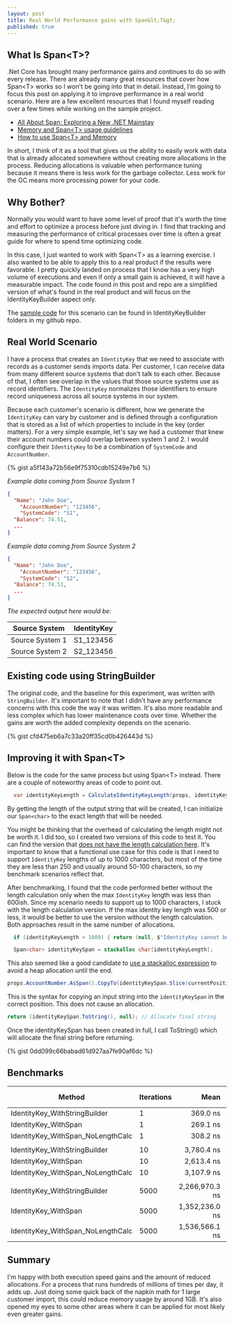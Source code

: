 ```yaml
---
layout: post
title: Real World Performance gains with Span&lt;T&gt;
published: true
---
```


## What Is Span&lt;T&gt;?

.Net Core has brought many performance gains and continues to do so with every release.  There are already many great resources that cover how Span&lt;T&gt; works so I won't be going into that in detail.  Instead, I’m going to focus this post on applying it to improve performance in a real world scenario.  Here are a few excellent resources that I found myself reading over a few times while working on the sample project.

- [All About Span: Exploring a New .NET Mainstay](https://docs.microsoft.com/en-us/archive/msdn-magazine/2018/january/csharp-all-about-span-exploring-a-new-net-mainstay)
- [Memory<T> and Span&lt;T&gt; usage guidelines](https://docs.microsoft.com/en-us/dotnet/standard/memory-and-spans/memory-t-usage-guidelines)
- [How to use Span&lt;T&gt; and Memory<T>](https://medium.com/@antao.almada/how-to-use-span-t-and-memory-t-c0b126aae652)

In short, I think of it as a tool that gives us the ability to easily work with data that is already allocated somewhere without creating more allocations in the process.  Reducing allocations is valuable when performance tuning because it means there is less work for the garbage collector.  Less work for the GC means more processing power for your code.	


## Why Bother?

Normally you would want to have some level of proof that it's worth the time and effort to optimize a process before just diving in.  I find that tracking and measuring the performance of critical processes over time is often a great guide for where to spend time optimizing code.

In this case, I just wanted to work with Span&lt;T&gt; as a learning exercise.  I also wanted to be able to apply this to a real product if the results were favorable.  I pretty quickly landed on process that I know has a very high volume of executions and even if only a small gain is achieved, it will have a measurable impact.  The code found in this post and repo are a simplified version of what's found in the real product and will focus on the IdentityKeyBuilder aspect only.

The [sample code](https://github.com/RickBlouch/PerformanceTests) for this scenario can be found in IdentityKeyBuilder folders in my github repo.

## Real World Scenario

I have a process that creates an `IdentityKey` that we need to associate with records as a customer sends imports data.  Per customer, I can receive data from many different source systems that don't talk to each other.  Because of that, I often see overlap in the values that those source systems use as record identifiers.  The `IdentityKey` normalizes those identifiers to ensure record uniqueness across all source systems in our system.

Because each customer's scenario is different, how we generate the `IdentityKey` can vary by customer and is defined through a configuration that is stored as a list of which properties to include in the key (order matters).  For a very simple example, let's say we had a customer that knew their account numbers could overlap between system 1 and 2.  I would configure their `IdentityKey` to be a combination of `SystemCode` and `AccountNumber`.  

{% gist a5f143a72b56e9f75310cdb15249e7b6  %}

*Example data coming from Source System 1*
```json
{
  "Name": "John Doe",
	"AccountNumber": "123456",
	"SystemCode": "S1",
  "Balance": 74.51,
  ...
}
```
*Example data coming from Source System 2*
```json
{
  "Name": "John Doe",
	"AccountNumber": "123456",
	"SystemCode": "S2",
  "Balance": 74.51,
  ...
}
```
*The expected output here would be:*

Source System   | IdentityKey
----------------|------------
Source System 1 | S1_123456
Source System 2 | S2_123456 

## Existing code using StringBuilder

The original code, and the baseline for this experiment, was written with `StringBuilder`.  It's important to note that I didn't have any performance concerns with this code the way it was written.  It's also more readable and less complex which has lower maintenance costs over time.  Whether the gains are worth the added complexity depends on the scenario.



{% gist cfd475eb6a7c33a20ff35cd0b426443d %}

## Improving it with Span&lt;T&gt;

Below is the code for the same process but using Span&lt;T&gt; instead.  There are a couple of noteworthy areas of code to point out.

```c#
  var identityKeyLength = CalculateIdentityKeyLength(props, identityKeyRequirements);
```

By getting the length of the output string that will be created, I can initialize our `Span<char>` to the exact length that will be needed.  

You might be thinking that the overhead of calculating the length might not be worth it.  I did too, so I created two versions of this code to test it.  You can find the version that [does not have the length calculation here](https://github.com/RickBlouch/PerformanceTests/blob/trunk/src/IdentityKeyBuilder/IdentityKeyBuilder_WithSpan_NoLengthCalc.cs).  It's important to know that a functional use case for this code is that I need to support `IdentityKey` lengths of up to 1000 characters, but most of the time they are less than 250 and usually around 50-100 characters, so my benchmark scenarios reflect that.

After benchmarking, I found that the code performed better without the length calculation only when the max `IdentityKey` length was less than 600ish.  Since my scenario needs to support up to 1000 characters, I stuck with the length calculation version.  If the max identity key length was 500 or less, it would be better to use the version without the length calculation.  Both approaches result in the same number of allocations.  

```c#
  if (identityKeyLength > 1000) { return (null, $"IdentityKey cannot be more than 1000 characters."); }

  Span<char> identityKeySpan = stackalloc char[identityKeyLength];
```

This also seemed like a good candidate to [use a stackalloc expression](https://docs.microsoft.com/en-us/dotnet/csharp/language-reference/operators/stackalloc) to avoid a heap allocation until the end.


```c#
props.AccountNumber.AsSpan().CopyTo(identityKeySpan.Slice(currentPosition));
```

This is the syntax for copying an input string into the `identityKeySpan` in the correct position.  This does not cause an allocation.  

```c#
return (identityKeySpan.ToString(), null); // Allocate final string
```

Once the identityKeySpan has been created in full, I call ToString() which will allocate the final string before returning.

{% gist 0dd099c66babad61d927aa7fe90af6dc %}

## Benchmarks

|                            Method | Iterations |           Mean |        Error |        StdDev |         Median | Ratio | RatioSD |     Gen 0 | Gen 1 | Gen 2 | Allocated |
|---------------------------------- |----------- |---------------:|-------------:|--------------:|---------------:|------:|--------:|----------:|------:|------:|----------:|
|     IdentityKey_WithStringBuilder |          1 |       369.0 ns |      7.25 ns |       8.63 ns |       366.9 ns |  1.00 |    0.00 |    0.1645 |     - |     - |     688 B |
|              IdentityKey_WithSpan |          1 |       269.1 ns |      5.32 ns |       6.92 ns |       268.2 ns |  0.73 |    0.03 |    0.0362 |     - |     - |     152 B |
| IdentityKey_WithSpan_NoLengthCalc |          1 |       308.2 ns |      5.46 ns |      10.25 ns |       307.2 ns |  0.84 |    0.04 |    0.0362 |     - |     - |     152 B |
|                                   |            |                |              |               |                |       |         |           |       |       |           |
|     IdentityKey_WithStringBuilder |         10 |     3,780.4 ns |     74.38 ns |     141.52 ns |     3,745.1 ns |  1.00 |    0.00 |    1.6441 |     - |     - |    6880 B |
|              IdentityKey_WithSpan |         10 |     2,613.4 ns |     44.21 ns |      55.91 ns |     2,604.4 ns |  0.68 |    0.03 |    0.3624 |     - |     - |    1520 B |
| IdentityKey_WithSpan_NoLengthCalc |         10 |     3,107.9 ns |     70.12 ns |     194.31 ns |     3,046.0 ns |  0.83 |    0.07 |    0.3624 |     - |     - |    1520 B |
|                                   |            |                |              |               |                |       |         |           |       |       |           |
|     IdentityKey_WithStringBuilder |       5000 | 2,266,970.3 ns | 53,296.95 ns | 149,450.36 ns | 2,214,432.0 ns |  1.00 |    0.00 | 1093.7500 |     - |     - | 4581840 B |
|              IdentityKey_WithSpan |       5000 | 1,352,236.0 ns | 26,818.29 ns |  60,533.35 ns | 1,325,954.7 ns |  0.60 |    0.05 |  197.2656 |     - |     - |  831920 B |
| IdentityKey_WithSpan_NoLengthCalc |       5000 | 1,536,566.1 ns | 30,425.87 ns |  71,717.35 ns | 1,499,633.8 ns |  0.68 |    0.05 |  197.2656 |     - |     - |  831920 B |

## Summary

I'm happy with both execution speed gains and the amount of reduced allocations.  For a process that runs hundreds of millions of times per day, it adds up.  Just doing some quick back of the napkin math for 1 large customer import, this could reduce memory usage by around 1GB.  It's also opened my eyes to some other areas where it can be applied for most likely even greater gains.

